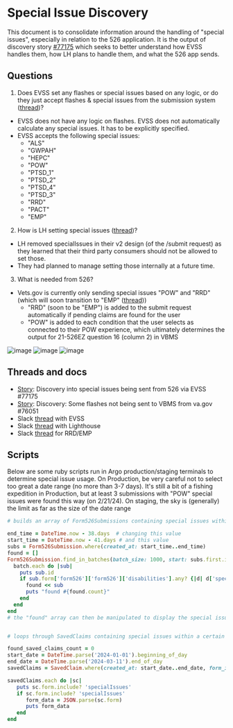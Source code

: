 # Special Issue Discovery

This document is to consolidate information around the handling of "special issues", especially in relation to the 526 application. It is the output of discovery story [#77175](https://app.zenhub.com/workspaces/disability-experience-63dbdb0a401c4400119d3a44/issues/gh/department-of-veterans-affairs/va.gov-team/77175) which seeks to better understand how EVSS handles them, how LH plans to handle them, and what the 526 app sends.

## Questions

 1. Does EVSS set any flashes or special issues based on any logic, or do they just accept flashes & special issues from the submission system ([thread](https://dsva.slack.com/archives/C1VBAHWQL/p1709238467657079))?
- EVSS does not have any logic on flashes. EVSS does not automatically calculate any special issues. It has to be explicitly specified.
- EVSS accepts the following special issues: 
	- "ALS"
	- "GWPAH"
	- "HEPC"
	- "POW"
	- "PTSD_1"
	- "PTSD_2"
	- "PTSD_4"
	- "PTSD_3"
	- "RRD"
	- "PACT"
	- "EMP"
 2. How is LH setting special issues ([thread](https://dsva.slack.com/archives/C02CQP3RFFX/p1709239412795819))?
- LH removed specialIssues in their v2 design (of the /submit request) as they learned that their third party consumers should not be allowed to set those. 
- They had planned to manage setting those internally at a future time.
 3. What is needed from 526?
- Vets.gov is currently only sending special issues "POW" and "RRD" (which will soon transition to "EMP" ([thread](https://dsva.slack.com/archives/C1VBAHWQL/p1708023898273619)))
	- "RRD" (soon to be "EMP") is added to the submit request automatically if pending claims are found for the user
	- "POW" is added to each condition that the user selects as connected to their POW experience, which ultimately determines the output for 21-526EZ question 16 (column 2) in VBMS

![image](https://github.com/department-of-veterans-affairs/va.gov-team/assets/92405130/3ee576af-f9d9-4a7c-b476-d8938649ba44)
![image](https://github.com/department-of-veterans-affairs/va.gov-team/assets/92405130/5b5534c8-dd2f-4261-91da-8aa2f399e534)
![image](https://github.com/department-of-veterans-affairs/va.gov-team/assets/92405130/0aa0b954-4368-4145-b06c-33e74dc77c7e)

## Threads and docs

- [Story](https://app.zenhub.com/workspaces/disability-experience-63dbdb0a401c4400119d3a44/issues/gh/department-of-veterans-affairs/va.gov-team/77175): Discovery into special issues being sent from 526 via EVSS #77175
- [Story](https://app.zenhub.com/workspaces/disability-experience-63dbdb0a401c4400119d3a44/issues/gh/department-of-veterans-affairs/va.gov-team/76051): Discovery: Some flashes not being sent to VBMS from va.gov #76051
- Slack [thread](https://dsva.slack.com/archives/C1VBAHWQL/p1709238467657079) with EVSS
- Slack [thread](https://dsva.slack.com/archives/C02CQP3RFFX/p1709239412795819) with Lighthouse
- Slack [thread](https://dsva.slack.com/archives/C1VBAHWQL/p1708023898273619) for RRD/EMP

## Scripts

Below are some ruby scripts run in Argo production/staging terminals to determine special issue usage. On Production, be very careful not to select too great a date range (no more than 3-7 days). It's still a bit of a fishing expedition in Production, but at least 3 submissions with "POW" special issues were found this way (on 2/21/24). On staging, the sky is (generally) the limit as far as the size of the date range

```ruby
# builds an array of Form526Submissions containing special issues within a certain datetime range

end_time = DateTime.now - 38.days  # changing this value
start_time = DateTime.now - 41.days # and this value
subs = Form526Submission.where(created_at: start_time..end_time)
found = []
Form526Submission.find_in_batches(batch_size: 1000, start: subs.first.id, finish: subs.last.id) do |batch|
  batch.each do |sub|
    puts sub.id
    if sub.form['form526']['form526']['disabilities'].any? {|d| d['specialIssues'].present?}
      found << sub
      puts "found #{found.count}"
    end
  end
end
# the "found" array can then be manipulated to display the special issues


# loops through SavedClaims containing special issues within a certain datetime range

found_saved_claims_count = 0
start_date = DateTime.parse('2024-01-01').beginning_of_day
end_date = DateTime.parse('2024-03-11').end_of_day
savedClaims = SavedClaim.where(created_at: start_date..end_date, form_id: '21-526EZ-ALLCLAIMS')

savedClaims.each do |sc|
   puts sc.form.include? 'specialIssues'
   if sc.form.include? 'specialIssues'
      form_data = JSON.parse(sc.form)
      puts form_data
   end
end
```
